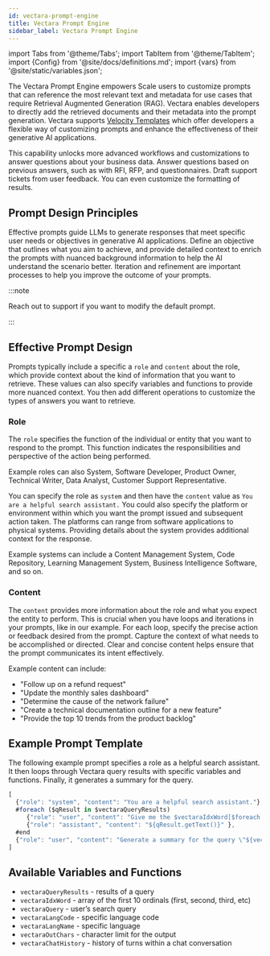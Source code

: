 ```yaml
---
id: vectara-prompt-engine
title: Vectara Prompt Engine
sidebar_label: Vectara Prompt Engine
---
```


import Tabs from '@theme/Tabs';
import TabItem from '@theme/TabItem';
import {Config} from '@site/docs/definitions.md';
import {vars} from '@site/static/variables.json';

The Vectara Prompt Engine empowers Scale users to customize prompts that can 
reference the most relevant text and metadata for use cases that require 
Retrieval Augmented Generation (RAG). Vectara enables developers to directly 
add the retrieved documents and their metadata into the prompt generation.
Vectara supports [Velocity Templates](https://velocity.apache.org/engine/1.7/user-guide.html) which offer 
developers a flexible way of customizing prompts and enhance the effectiveness 
of their generative AI applications. 

This capability unlocks more advanced workflows and customizations to answer 
questions about your business data. Answer questions based on previous 
answers, such as with RFI, RFP, and questionnaires. Draft support tickets from 
user feedback. You can even customize the formatting of results.

## Prompt Design Principles

Effective prompts guide LLMs to generate responses that meet specific user 
needs or objectives in generative AI applications. Define an objective 
that outlines what you aim to achieve, and provide detailed context to 
enrich the prompts with nuanced background information to help the AI 
understand the scenario better. Iteration and refinement are important 
processes to help you improve the outcome of your prompts.


:::note

Reach out to support if you want to modify the default prompt.

:::

## Effective Prompt Design

Prompts typically include a specific a `role` and `content` about the role, 
which provide context about the kind of information that you want to retrieve. 
These values can also specify variables and functions to provide more nuanced 
context. You then add different operations to customize the types of answers 
you want to retrieve.

### Role

The `role` specifies the function of the individual or entity that you want to 
respond to the prompt. This function indicates the responsibilities and 
perspective of the action being performed.

Example roles can also System, Software Developer, Product Owner, 
Technical Writer, Data Analyst, Customer Support Representative.

You can specify the role as `system` and then have the `content` value 
as `You are a helpful search assistant.` You could also specify the platform 
or environment within which you want the prompt issued and subsequent action 
taken. The platforms can range from software applications to physical systems. 
Providing details about the system provides additional context for the 
response.

Example systems can include a Content Management System, Code Repository, 
Learning Management System, Business Intelligence Software, and so on.

### Content

The `content` provides more information about the role and what you expect the 
entity to perform. This is crucial when you have loops and iterations in your 
prompts, like in our example. For each loop, specify the precise action or 
feedback desired from the prompt. Capture the context of what needs to be accomplished or 
directed. Clear and concise content helps ensure that the prompt communicates 
its intent effectively.

Example content can include:

* "Follow up on a refund request"
* "Update the monthly sales dashboard"
* "Determine the cause of the network failure"
* "Create a technical documentation outline for a new feature"
* "Provide the top 10 trends from the product backlog"

## Example Prompt Template

The following example prompt specifies a role as a helpful search assistant. 
It then loops through Vectara query results with specific variables and 
functions. Finally, it generates a summary for the query. 

```javascript
[
  {"role": "system", "content": "You are a helpful search assistant."},
  #foreach ($qResult in $vectaraQueryResults)
     {"role": "user", "content": "Give me the $vectaraIdxWord[$foreach.index] search result."},
     {"role": "assistant", "content": "${qResult.getText()}" },
  #end
  {"role": "user", "content": "Generate a summary for the query \"${vectaraQuery}\" based on the above results."}
]
```


## Available Variables and Functions

* `vectaraQueryResults` - results of a query
* `vectaraIdxWord` - array of the first 10 ordinals (first, second, third, etc)
* `vectaraQuery` - user’s search query
* `vectaraLangCode` - specific language code
* `vectaraLangName` - specific language
* `vectaraOutChars` - character limit for the output
* `vectaraChatHistory` - history of turns within a chat conversation

